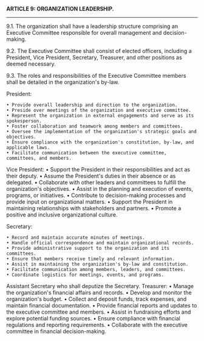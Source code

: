 **ARTICLE 9: ORGANIZATION LEADERSHIP.**

---

9.1. The organization shall have a leadership structure comprising an Executive Committee responsible for overall management and decision-making.

9.2. The Executive Committee shall consist of elected officers, including a President, Vice President, Secretary, Treasurer, and other positions as deemed necessary.

9.3. The roles and responsibilities of the Executive Committee members shall be detailed in the organization's by-law.

President:

    • Provide overall leadership and direction to the organization.
    • Preside over meetings of the organization and executive committee.
    • Represent the organization in external engagements and serve as its spokesperson.
    • Foster collaboration and teamwork among members and committees.
    • Oversee the implementation of the organization's strategic goals and objectives.
    • Ensure compliance with the organization's constitution, by-law, and applicable laws.
    • Facilitate communication between the executive committee, committees, and members.
Vice President:
    • Support the President in their responsibilities and act as their deputy.
    • Assume the President's duties in their absence or as delegated.
    • Collaborate with other leaders and committees to fulfill the organization's objectives.
    • Assist in the planning and execution of events, programs, or initiatives.
    • Contribute to decision-making processes and provide input on organizational matters.
    • Support the President in maintaining relationships with stakeholders and partners.
    • Promote a positive and inclusive organizational culture.

Secretary:

    • Record and maintain accurate minutes of meetings.
    • Handle official correspondence and maintain organizational records.
    • Provide administrative support to the organization and its committees.
    • Ensure that members receive timely and relevant information.
    • Assist in maintaining the organization's by-law and constitution.
    • Facilitate communication among members, leaders, and committees.
    • Coordinate logistics for meetings, events, and programs.
Assistant Secretary who shall deputize the Secretary.
Treasurer:
    • Manage the organization's financial affairs and records.
    • Develop and monitor the organization's budget.
    • Collect and deposit funds, track expenses, and maintain financial documentation.
    • Provide financial reports and updates to the executive committee and members.
    • Assist in fundraising efforts and explore potential funding sources.
    • Ensure compliance with financial regulations and reporting requirements.
    • Collaborate with the executive committee in financial decision-making.
